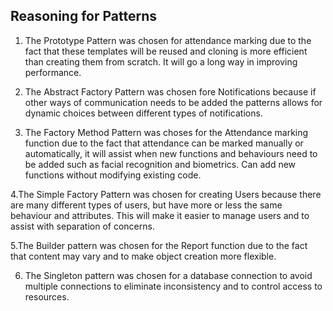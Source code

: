 ## Reasoning for Patterns

1. The Prototype Pattern was chosen for attendance marking due to the fact that these templates will be reused and cloning is more efficient than creating them from scratch. It will go a long way in improving performance.

2. The Abstract Factory Pattern was chosen fore Notifications because if other ways of communication needs to be added the patterns allows for dynamic choices between different types of notifications.
   
3. The Factory Method Pattern was choses for the Attendance marking function due to the fact that attendance can be marked manually or automatically, it will assist when new functions and behaviours need to be added such as facial recognition and biometrics.  Can add new functions without modifying existing code.
   
4.The Simple Factory Pattern was chosen for creating Users because there are many different types of users, but have more or less the same behaviour and attributes. This will make it easier to manage users and to assist with separation of concerns.

5.The Builder pattern was chosen for the Report function due to the fact that content may vary and to make object creation more flexible.

6. The Singleton pattern was chosen for a database connection to avoid multiple connections to eliminate inconsistency and to control access to resources.
